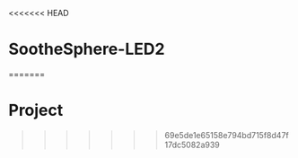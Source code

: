 <<<<<<< HEAD
# SootheSphere-LED2
=======
# Project
>>>>>>> 69e5de1e65158e794bd715f8d47f17dc5082a939
